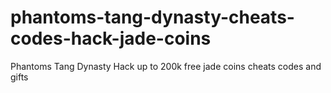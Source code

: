# phantoms-tang-dynasty-cheats-codes-hack-jade-coins
Phantoms Tang Dynasty Hack up to 200k free jade coins cheats codes and gifts
